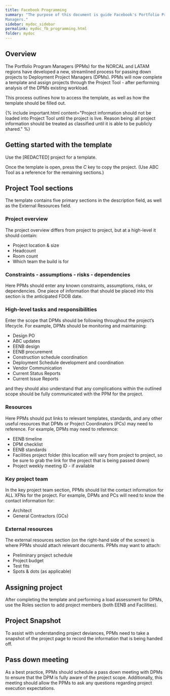 ```yaml
---
title: Facebook Programming
summary: "The purpose of this document is guide Facebook's Portfolio Program Managers through the process of passing down projects to Deployment Project
Managers."
sidebar: mydoc_sidebar
permalink: mydoc_fb_programming.html
folder: mydoc
---
```


## Overview

The Portfolio Program Managers (PPMs) for the NORCAL and LATAM regions have
developed a new, streamlined process for passing down projects to Deployment
Project Managers (DPMs). PPMs will now complete a template and assign projects
through the Project Tool - after performing analysis of the DPMs existing
workload.

This process outlines how to access the template, as well as how the template
should be filled out.

{% include important.html content="Project information should not be loaded into Project Tool until the project is live. Reason being: all project information
should be treated as classified until it is able to be publicly shared." %}

## Getting started with the template

Use the [REDACTED] project for a template.

Once the template is open, press the <i>C</i> key to copy the project. (Use ABC
Tool as a reference for the remaining sections.)

## Project Tool sections

The template contains five primary sections in the description field, as well
as the External Resources field.

### Project overview

The project overview differs from project to project, but at a high-level it
should contain:

* Project location & size
* Headcount
* Room count
* Which team the build is for

### Constraints - assumptions - risks - dependencies

Here PPMs should enter any known constraints, assumptions, risks, or dependencies.
One piece of information that should be placed into this section is the
anticipated FDOB date.

### High-level tasks and responsibilities

Enter the scope that DPMs should be following throughout the project’s
lifecycle. For example, DPMs should be monitoring and maintaining:

* Design PO
* ABC updates
* EENB design
* EENB procurement
* Construction schedule coordination
* Deployment Schedule development and coordination
* Vendor Communication
* Current Status Reports
* Current Issue Reports

and they should also understand that any complications within the outlined scope
should be fully communicated with the PPM for the project.

### Resources

Here PPMs should put links to relevant templates, standards, and any other
useful resources that DPMs or Project Coordinators (PCs) may need to reference.
For example, DPMs may need to reference:

* EENB timeline
* DPM checklist
* EENB standards
* Facilities project folder (this location will vary from project to project, so
be sure to grab the link for the project that is being passed down)
* Project weekly meeting ID - if available

### Key project team

In the key project team section, PPMs should list the contact information for
ALL XFNs for the project. For example, DPMs and PCs will need to know the
contact information for:

* Architect
* General Contractors (GCs)

### External resources

The external resources section (on the right-hand side of the screen) is where
PPMs should attach relevant documents. PPMs may want to attach:

* Preliminary project schedule
* Project budget
* Test fits
* Spots & dots (as applicable)

## Assigning project

After completing the template and performing a load assessment for DPMs, use the
Roles section to add project members (both EENB and Facilities).

## Project Snapshot

To assist with understanding project deviances, PPMs need to take a snapshot of
the project page to record the information that is being handed off.

## Pass down meeting

As a best practice, PPMs should schedule a pass down meeting with DPMs to ensure
that the DPM is fully aware of the project scope. Additionally, this meeting
should allow the PPMs to ask any questions regarding project execution
expectations.
